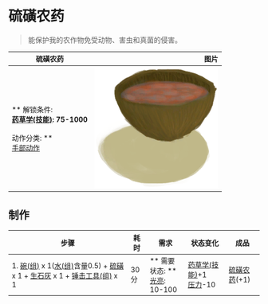 # 硫磺农药  
> 能保护我的农作物免受动物、害虫和真菌的侵害。  
  
  硫磺农药  |   图片   
 ----  |  ----:   
 ** 解锁条件: **<br>[药草学(技能)](Skill_Herbology.md): 75-1000<br><br>** 动作分类: **<br>[手部动作](HandAction.md)  |  <img decoding="async" src="Sprite/Pesticide.png" href="a.md" style="max-width:300px;max-height:300px;">   
  
## 制作  
步骤  |  耗时  |  需求  |  状态变化  |  成品  
----  |  ----  |  ----  |  ----  |  ----  
1. [碗(组)](GpTag_Bowl.md) x 1([水(组)](GpTag_WaterFresh.md)含量0.5) + [硫磺](Brimstone.md) x 1 + [生石灰](Quicklime.md) x 1 + [锤击工具(组)](GpTag_Hammer.md) x 1  |  30分  |  ** 需要状态: **<br>[光亮](Light.md): 10-100  |  [药草学(技能)](Skill_Herbology.md)+1<br>[压力](Stress.md)-10  |  [硫磺农药](LQ_PesticideBrimstone.md)(+1)  


<script>document.title="硫磺农药 - 卡牌生存百科 Card Survival Wiki";</script>